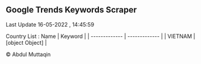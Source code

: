 

## Google Trends Keywords Scraper 
 
Last Update 16-05-2022 , 14:45:59

Country List :
 Name  | Keyword |
| ------------- | ------------- |
| VIETNAM | [object Object] |



© Abdul Muttaqin 
